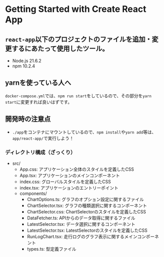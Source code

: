 # Getting Started with Create React App

## ```react-app```以下のプロジェクトのファイルを追加・変更するにあたって使用したツール。
- Node.js 21.6.2
- npm 10.2.4

## yarnを使っている人へ
```docker-compose.yml```では、```npm run start```をしているので、その部分を```yarn start```に変更すれば良いはずです。

## 開発時の注意点
- ```./app```をコンテナにマウントしているので、```npm install```や```yarn add```等は、```app/react-app/```で実行しよう！

### ディレクトリ構成（ざっくり）
- src/
  - App.css: アプリケーション全体のスタイルを定義したCSS
  - App.tsx: アプリケーションのメインコンポーネント
  - index.css: グローバルスタイルを定義したCSS
  - index.tsx: アプリケーションのエントリーポイント
  - components/
    - ChartOptions.ts: グラフのオプション設定に関するファイル
    - ChartSelector.tsx: グラフの種類選択に関するコンポーネント
    - ChartSelector.css: ChartSelectorのスタイルを定義したCSS
    - DataFetcher.ts: APIからのデータ取得に関するファイル
    - LatestSelector.tsx: データ選択に関するコンポーネント
    - LatestSelector.tsx: LatestSelectorのスタイルを定義したCSS
    - RunLogChart.tsx: 走行ログのグラフ表示に関するメインコンポーネント
    - types.ts: 型定義ファイル
